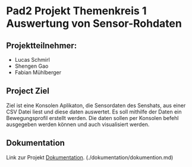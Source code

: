 # Pad2 Projekt Themenkreis 1 Auswertung von Sensor-Rohdaten

## Projektteilnehmer:

* Lucas Schmirl
* Shengen Gao
* Fabian Mühlberger

## Project Ziel
Ziel ist eine Konsolen Aplikaton, die Sensordaten des Senshats, aus einer CSV Datei liest und diese daten auswertet. Es soll mithilfe der Daten ein Bewegungsprofil erstellt werden. Die daten sollen per Konsolen befehl ausgegeben werden können und auch visualisiert werden.

## Dokumentation

Link zur Projekt [Dokumentation](./documentation/documention.md). (./dokumentation/dokumention.md)

